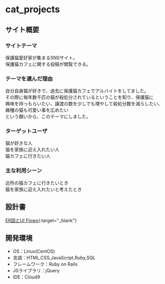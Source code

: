 # cat_projects

## サイト概要
### サイトテーマ
保護猫愛好家が集まるSNSサイト。  
保護猫カフェに関する投稿が閲覧できる。

### テーマを選んだ理由
自分自身猫が好きで、過去に保護猫カフェでアルバイトをしてました。  
その際に毎年数千匹の猫が殺処分されているということを知り、保護猫に  
興味を持っもらいたい、譲渡の数を少しでも増やして殺処分数を減らしたい、  
雑種の猫も可愛い事を広めたい  
という願いから、このテーマにしました。

### ターゲットユーザ
猫が好きな人  
猫を家族に迎え入れたい人  
猫カフェに行きたい人

### 主な利用シーン
近所の猫カフェに行きたいとき  
猫を家族に迎え入れたいと考えたとき

## 設計書
[ER図とUI Flows](https://app.diagrams.net/#G1t7puDwdU0RqPBzh6OJiS7_M7Y1jU_y0Q){:target="_blank"}

## 開発環境
- OS：Linux(CentOS)
- 言語：HTML,CSS,JavaScript,Ruby,SQL
- フレームワーク：Ruby on Rails
- JSライブラリ：jQuery
- IDE：Cloud9
